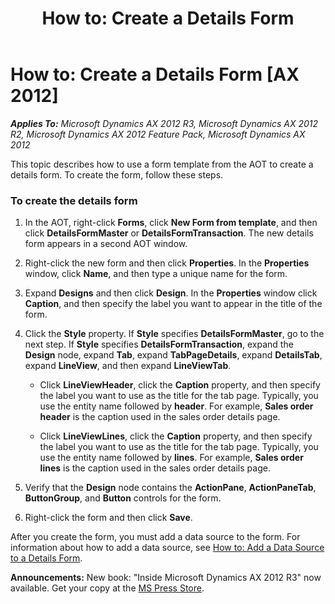 ﻿---
title: 'How to: Create a Details Form'
TOCTitle: 'How to: Create a Details Form'
ms:assetid: e999d83a-a0e2-41e0-b333-cd5e9ec3a7d0
ms:mtpsurl: https://msdn.microsoft.com/en-us/library/Hh528511(v=AX.60)
ms:contentKeyID: 37835258
ms.date: 05/18/2015
mtps_version: v=AX.60
---

# How to: Create a Details Form [AX 2012]


_**Applies To:** Microsoft Dynamics AX 2012 R3, Microsoft Dynamics AX 2012 R2, Microsoft Dynamics AX 2012 Feature Pack, Microsoft Dynamics AX 2012_

This topic describes how to use a form template from the AOT to create a details form. To create the form, follow these steps.

### To create the details form

1.  In the AOT, right-click **Forms**, click **New Form from template**, and then click **DetailsFormMaster** or **DetailsFormTransaction**. The new details form appears in a second AOT window.

2.  Right-click the new form and then click **Properties**. In the **Properties** window, click **Name**, and then type a unique name for the form.

3.  Expand **Designs** and then click **Design**. In the **Properties** window click **Caption**, and then specify the label you want to appear in the title of the form.

4.  Click the **Style** property. If **Style** specifies **DetailsFormMaster**, go to the next step. If **Style** specifies **DetailsFormTransaction**, expand the **Design** node, expand **Tab**, expand **TabPageDetails**, expand **DetailsTab**, expand **LineView**, and then expand **LineViewTab**.
    
      - Click **LineViewHeader**, click the **Caption** property, and then specify the label you want to use as the title for the tab page. Typically, you use the entity name followed by **header**. For example, **Sales order header** is the caption used in the sales order details page.
    
      - Click **LineViewLines**, click the **Caption** property, and then specify the label you want to use as the title for the tab page. Typically, you use the entity name followed by **lines**. For example, **Sales order lines** is the caption used in the sales order details page.

5.  Verify that the **Design** node contains the **ActionPane**, **ActionPaneTab**, **ButtonGroup**, and **Button** controls for the form.

6.  Right-click the form and then click **Save**.

After you create the form, you must add a data source to the form. For information about how to add a data source, see [How to: Add a Data Source to a Details Form](how-to-add-a-data-source-to-a-details-form.md).

  
**Announcements:** New book: "Inside Microsoft Dynamics AX 2012 R3" now available. Get your copy at the [MS Press Store](https://www.microsoftpressstore.com/store/inside-microsoft-dynamics-ax-2012-r3-9780735685109).

